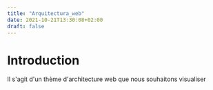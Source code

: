 ```yaml
---
title: "Arquitectura_web"
date: 2021-10-21T13:30:08+02:00
draft: false
---
```

# Introduction
Il s'agit d'un thème d'architecture web que nous souhaitons visualiser